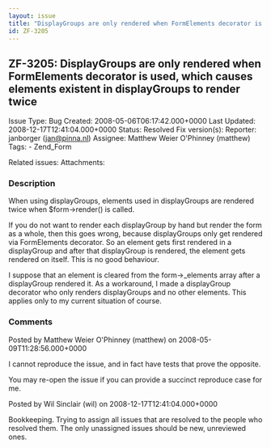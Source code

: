 ```yaml
---
layout: issue
title: "DisplayGroups are only rendered when FormElements decorator is used, which causes elements existent in displayGroups to render twice"
id: ZF-3205
---
```


ZF-3205: DisplayGroups are only rendered when FormElements decorator is used, which causes elements existent in displayGroups to render twice
---------------------------------------------------------------------------------------------------------------------------------------------

 Issue Type: Bug Created: 2008-05-06T06:17:42.000+0000 Last Updated: 2008-12-17T12:41:04.000+0000 Status: Resolved Fix version(s): 
 Reporter:  janborger (jan@pinna.nl)  Assignee:  Matthew Weier O'Phinney (matthew)  Tags: - Zend\_Form
 
 Related issues: 
 Attachments: 
### Description

When using displayGroups, elements used in displayGroups are rendered twice when $form->render() is called.

If you do not want to render each displayGroup by hand but render the form as a whole, then this goes wrong, because displayGroups only get rendered via FormElements decorator. So an element gets first rendered in a displayGroup and after that displayGroup is rendered, the element gets rendered on itself. This is no good behaviour.

I suppose that an element is cleared from the form->\_elements array after a displayGroup rendered it. As a workaround, I made a displayGroup decorator who only renders displayGroups and no other elements. This applies only to my current situation of course.

 

 

### Comments

Posted by Matthew Weier O'Phinney (matthew) on 2008-05-09T11:28:56.000+0000

I cannot reproduce the issue, and in fact have tests that prove the opposite.

You may re-open the issue if you can provide a succinct reproduce case for me.

 

 

Posted by Wil Sinclair (wil) on 2008-12-17T12:41:04.000+0000

Bookkeeping. Trying to assign all issues that are resolved to the people who resolved them. The only unassigned issues should be new, unreviewed ones.

 

 
